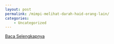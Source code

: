 ```yaml
---
layout: post
permalink: /mimpi-melihat-darah-haid-orang-lain/
categories:
    - Uncategorized
---
```


[Baca Selengkapnya](/07)